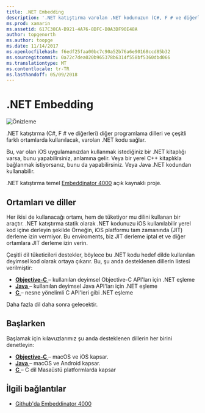```yaml
---
title: .NET Embedding
description: '.NET katıştırma varolan .NET kodunuzun (C#, F # ve diğerleri) diğer programlama dilleri tüketilmesi sağlar'
ms.prod: xamarin
ms.assetid: 617C38CA-B921-4A76-8DFC-B0A3DF90E48A
author: topgenorth
ms.author: toopge
ms.date: 11/14/2017
ms.openlocfilehash: f6edf25faa00bc7c90a52b76a6e90168ccd85b32
ms.sourcegitcommit: 0a72c7dea020b965378b6314f558bf5360dbd066
ms.translationtype: MT
ms.contentlocale: tr-TR
ms.lasthandoff: 05/09/2018
---
```

# <a name="net-embedding"></a>.NET Embedding

![Önizleme](~/media/shared/preview.png)

.NET katıştırma (C#, F # ve diğerleri) diğer programlama dilleri ve çeşitli farklı ortamlarda kullanılacak, varolan .NET kodu sağlar.

Bu, var olan iOS uygulamanızdan kullanmak istediğiniz bir .NET kitaplığı varsa, bunu yapabilirsiniz, anlamına gelir.   Veya bir yerel C++ kitaplıkla bağlanmak istiyorsanız, bunu da yapabilirsiniz.   Veya Java .NET kodundan kullanabilir.

.NET katıştırma temel [Embeddinator 4000](https://github.com/mono/Embeddinator-4000) açık kaynaklı proje.

## <a name="environments-and-languages"></a>Ortamları ve diller

Her ikisi de kullanacağı ortamı, hem de tüketiyor mu dilini kullanan bir araçtır.   .NET katıştırma statik olarak .NET kodunuzu iOS kullanılabilir yerel kod içine derleyin şekilde Örneğin, iOS platformu tam zamanında (JIT) derleme izin vermiyor.  Bu enviroments, biz JIT derleme iptal et ve diğer ortamlara JIT derleme izin verin.

Çeşitli dil tüketicileri destekler, böylece bu .NET kodu hedef dilde kullanılan deyimsel kod olarak ortaya çıkarır.   Bu, şu anda desteklenen dillerin listesi verilmiştir:

- [**Objective-C** ](objective-c/index.md) – kullanılan deyimsel Objective-C API'ları için .NET eşleme
- [**Java** ](android/index.md) – kullanılan deyimsel Java API'ları için .NET eşleme
- [**C** ](get-started/c.md) – nesne yönelimli C API'leri gibi .NET eşleme

Daha fazla dil daha sonra gelecektir.

## <a name="getting-started"></a>Başlarken

Başlamak için kılavuzlarımız şu anda desteklenen dillerin her birini denetleyin:

- [**Objective-C** ](get-started/objective-c/index.md) – macOS ve iOS kapsar.
- [**Java** ](get-started/java/index.md) – macOS ve Android kapsar.
- [**C** ](get-started/c.md) – C dil Masaüstü platformlarda kapsar

## <a name="related-links"></a>İlgili bağlantılar

- [Github'da Embeddinator 4000](https://github.com/mono/Embeddinator-4000)
